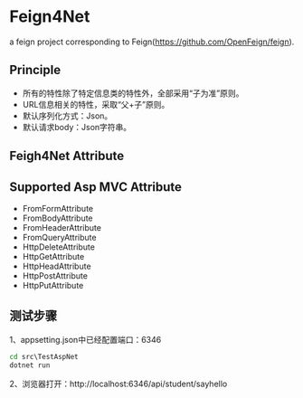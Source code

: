 # Feign4Net

a feign project corresponding to Feign(https://github.com/OpenFeign/feign).

## Principle

+ 所有的特性除了特定信息类的特性外，全部采用“子为准”原则。
+ URL信息相关的特性，采取“父+子”原则。
+ 默认序列化方式：Json。
+ 默认请求body：Json字符串。

## Feigh4Net Attribute

## Supported Asp MVC Attribute

+ FromFormAttribute
+ FromBodyAttribute
+ FromHeaderAttribute
+ FromQueryAttribute
+ HttpDeleteAttribute
+ HttpGetAttribute
+ HttpHeadAttribute  
+ HttpPostAttribute
+ HttpPutAttribute

## 测试步骤

1、appsetting.json中已经配置端口：6346

``` cmd
cd src\TestAspNet
dotnet run
```

2、浏览器打开：http://localhost:6346/api/student/sayhello